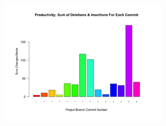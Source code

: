 ![test_image](https://github.com/pierremigeon/commit_tracker/blob/master/learn_some_C.Plus.Plus_project/learn_some_C.Plus.Plus::master.data_sum_barplot.png)
